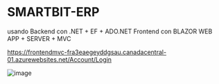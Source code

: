 # SMARTBIT-ERP

usando 
Backend con .NET + EF + ADO.NET 
Frontend con BLAZOR WEB APP + SERVER + MVC 

https://frontendmvc-fra3eaegeyddgsau.canadacentral-01.azurewebsites.net/Account/Login

![image](https://github.com/user-attachments/assets/e240da2b-93ea-4cec-9123-145f39c16cf0)
